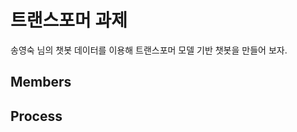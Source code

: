 # 트랜스포머 과제



 송영숙 님의 챗봇 데이터를 이용해 트랜스포머 모델 기반 챗봇을 만들어 보자.





## Members



## Process







































